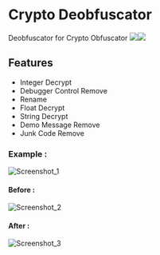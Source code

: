 # Crypto Deobfuscator
Deobfuscator for Crypto Obfuscator ![](https://img.shields.io/github/v/tag/Rhotav/Crypto-Deobfuscator)![](https://img.shields.io/github/v/release/Rhotav/Crypto-Deobfuscator)

## Features
- Integer Decrypt
- Debugger Control Remove
- Rename
- Float Decrypt
- String Decrypt
- Demo Message Remove
- Junk Code Remove

### Example :
![Screenshot_1](https://user-images.githubusercontent.com/54905232/79601871-305c0780-80f2-11ea-9464-8db9f2a92b87.png)

#### Before :
![Screenshot_2](https://user-images.githubusercontent.com/54905232/79602043-75803980-80f2-11ea-9c4f-b0601c2a0b84.png)

#### After : 
![Screenshot_3](https://user-images.githubusercontent.com/54905232/79602094-8b8dfa00-80f2-11ea-8fd5-c6e8c379983f.png)
